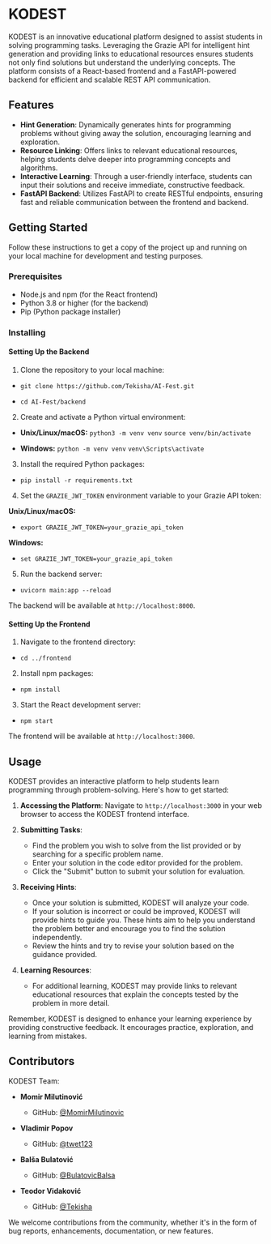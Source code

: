 # KODEST

KODEST is an innovative educational platform designed to assist students in solving programming tasks. Leveraging the Grazie API for intelligent hint generation and providing links to educational resources ensures students not only find solutions but understand the underlying concepts. The platform consists of a React-based frontend and a FastAPI-powered backend for efficient and scalable REST API communication.

## Features

- **Hint Generation**: Dynamically generates hints for programming problems without giving away the solution, encouraging learning and exploration.
- **Resource Linking**: Offers links to relevant educational resources, helping students delve deeper into programming concepts and algorithms.
- **Interactive Learning**: Through a user-friendly interface, students can input their solutions and receive immediate, constructive feedback.
- **FastAPI Backend**: Utilizes FastAPI to create RESTful endpoints, ensuring fast and reliable communication between the frontend and backend.

## Getting Started

Follow these instructions to get a copy of the project up and running on your local machine for development and testing purposes.

### Prerequisites

- Node.js and npm (for the React frontend)
- Python 3.8 or higher (for the backend)
- Pip (Python package installer)

### Installing

#### Setting Up the Backend

1. Clone the repository to your local machine:

- ```git clone https://github.com/Tekisha/AI-Fest.git```

- ```cd AI-Fest/backend```

2. Create and activate a Python virtual environment:

- **Unix/Linux/macOS:** 
```python3 -m venv venv```
```source venv/bin/activate```

- **Windows:** 
```python -m venv venv```
```venv\Scripts\activate```


3. Install the required Python packages:

- ```pip install -r requirements.txt```


4. Set the `GRAZIE_JWT_TOKEN` environment variable to your Grazie API token:

**Unix/Linux/macOS:**

- ```export GRAZIE_JWT_TOKEN=your_grazie_api_token```

**Windows:**

- ```set GRAZIE_JWT_TOKEN=your_grazie_api_token```


5. Run the backend server:

- ```uvicorn main:app --reload```

The backend will be available at `http://localhost:8000`.

#### Setting Up the Frontend

1. Navigate to the frontend directory:

- ```cd ../frontend```

2. Install npm packages:

- ```npm install```


3. Start the React development server:

- ```npm start```


The frontend will be available at `http://localhost:3000`.

## Usage

KODEST provides an interactive platform to help students learn programming through problem-solving. Here's how to get started:

1. **Accessing the Platform**: Navigate to `http://localhost:3000` in your web browser to access the KODEST frontend interface.

2. **Submitting Tasks**:
   - Find the problem you wish to solve from the list provided or by searching for a specific problem name.
   - Enter your solution in the code editor provided for the problem.
   - Click the "Submit" button to submit your solution for evaluation.

3. **Receiving Hints**:
   - Once your solution is submitted, KODEST will analyze your code.
   - If your solution is incorrect or could be improved, KODEST will provide hints to guide you. These hints aim to help you understand the problem better and encourage you to find the solution independently.
   - Review the hints and try to revise your solution based on the guidance provided.

4. **Learning Resources**:
   - For additional learning, KODEST may provide links to relevant educational resources that explain the concepts tested by the problem in more detail.

Remember, KODEST is designed to enhance your learning experience by providing constructive feedback. It encourages practice, exploration, and learning from mistakes.

## Contributors

KODEST Team:

- **Momir Milutinović**
  - GitHub: [@MomirMilutinovic](https://github.com/MomirMilutinovic)

- **Vladimir Popov**
  - GitHub: [@twet123](https://github.com/twet123)

- **Balša Bulatović**
  - GitHub: [@BulatovicBalsa](https://github.com/BulatovicBalsa)

- **Teodor Vidaković**
  - GitHub: [@Tekisha](https://github.com/Tekisha)

We welcome contributions from the community, whether it's in the form of bug reports, enhancements, documentation, or new features.








